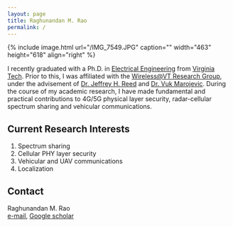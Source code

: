 ```yaml
---
layout: page
title: Raghunandan M. Rao
permalink: /
---
```


{% include image.html url="/IMG_7549.JPG" caption="" width="463" height="618" align="right" %}

I recently graduated with a Ph.D. in [Electrical Engineering](https://ece.vt.edu/) from [Virginia Tech](https://vt.edu/). Prior to this, I was affiliated with the [Wireless@VT Research Group](https://wireless.vt.edu/), under the advisement of [Dr. Jeffrey H. Reed](https://reed.wireless.vt.edu/) and [Dr. Vuk Marojevic](https://sites.google.com/view/vuk-marojevic). During the course of my academic research, I have made fundamental and practical contributions to 4G/5G physical layer security, radar-cellular spectrum sharing and vehicular communications. 

## Current Research Interests
1. Spectrum sharing
2. Cellular PHY layer security
3. Vehicular and UAV communications
4. Localization

## Contact

Raghunandan M. Rao <br />
[e-mail](mailto:raghumr@vt.edu), [Google scholar](https://scholar.google.com/citations?user=yrj1MFQAAAAJ&hl=en)<br />
